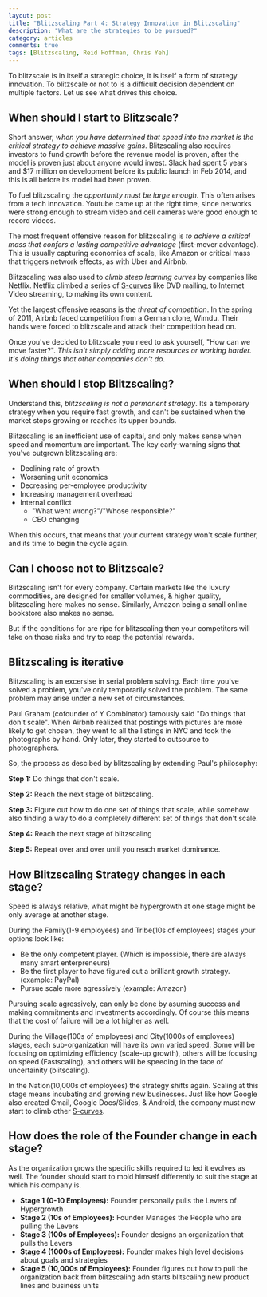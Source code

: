 ```yaml
---
layout: post
title: "Blitzscaling Part 4: Strategy Innovation in Blitzscaling"
description: "What are the strategies to be pursued?"
category: articles
comments: true
tags: [Blitzscaling, Reid Hoffman, Chris Yeh]
---
```


To blitzscale is in itself a strategic choice, it is itself a form of strategy innovation. To blitzscale or not to is a difficult decision dependent on multiple factors. Let us see what drives this choice.

## When should I start to Blitzscale?

Short answer, *when you have determined that speed into the market is the critical strategy to achieve massive gains*. Blitzscaling also requires investors to fund growth before the revenue model is proven, after the model is proven just about anyone would invest. Slack had spent 5 years and $17 million on development before its public launch in Feb 2014, and this is all before its model had been proven.

To fuel blitzscaling the *opportunity must be large enough*. This often arises from a tech innovation. Youtube came up at the right time, since networks were strong enough to stream video and cell cameras were good enough to record videos.

The most frequent offensive reason for blitzscaling is *to achieve a critical mass that confers a lasting competitive advantage* (first-mover advantage). This is usually capturing economies of scale, like Amazon or critical mass that triggers network effects, as with Uber and Airbnb.

Blitzscaling was also used to *climb steep learning curves* by companies like Netflix. Netflix climbed a series of [S-curves](http://www.galsinsights.com/the-innovation-s-curve/) like DVD mailing, to Internet Video streaming, to making its own content.

Yet the largest offensive reasons is the *threat of competition*. In the spring of 2011, Airbnb faced competition from a German clone, Wimdu. Their hands were forced to blitzscale and attack their competition head on.

Once you've decided to blitzscale you need to ask yourself, "How can we move faster?". *This isn't simply adding more resources or working harder. It's doing things that other companies don't do*.


## When should I stop Blitzscaling?

Understand this, *blitzscaling is not a permanent strategy*. Its a temporary strategy when you require fast growth, and can't be sustained when the market stops growing or reaches its upper bounds.

Blitzscaling is an inefficient use of capital, and only makes sense when speed and momentum are important. The key early-warning signs that you've outgrown blitzscaling are:
- Declining rate of growth
- Worsening unit economics
- Decreasing per-employee productivity
- Increasing management overhead
- Internal conflict
  + "What went wrong?"/"Whose responsible?"
  + CEO changing

When this occurs, that means that your current strategy won't scale further, and its time to begin the cycle again.

## Can I choose not to Blitzscale?

Blitzscaling isn't for every company. Certain markets like the luxury commodities, are designed for smaller volumes, & higher quality, blitzscaling here makes no sense. Similarly, Amazon being a small online bookstore also makes no sense.

But if the conditions for are ripe for blitzscaling then your competitors will take on those risks and try to reap the potential rewards.

## Blitzscaling is iterative

Blitzscaling is an excersise in serial problem solving. Each time you've solved a problem, you've only temporarily solved the problem. The same problem may arise under a new set of circumstances.

Paul Graham (cofounder of Y Combinator) famously said "Do things that don't scale". When Airbnb realized that postings with pictures are more likely to get chosen, they went to all the listings in NYC and took the photographs by hand. Only later, they started to outsource to photographers.

So, the process as descibed by blitzscaling by extending Paul's philosophy:

**Step 1:** Do things that don't scale.

**Step 2:** Reach the next stage of blitzscaling.

**Step 3:** Figure out how to do one set of things that scale, while somehow also finding a way to do a completely different set of things that don't scale.

**Step 4:** Reach the next stage of blitzscaling

**Step 5:** Repeat over and over until you reach market dominance.

## How Blitzscaling Strategy changes in each stage?

Speed is always relative, what might be hypergrowth at one stage might be only average at another stage.

During the Family(1-9 employees) and Tribe(10s of employees) stages your options look like:
- Be the only competent player. (Which is impossible, there are always many smart enterpreneurs)
- Be the first player to have figured out a brilliant growth strategy. (example: PayPal)
- Pursue scale more agressively (example: Amazon)

Pursuing scale agressively, can only be done by asuming success and making commitments and investments accordingly. Of course this means that the cost of failure will be a lot higher as well.

During the Village(100s of employees) and City(1000s of employees) stages, each sub-organization will have its own varied speed. Some will be focusing on optimizing efficiency (scale-up growth), others will be focusing on speed (Fastscaling), and others will be speeding in the face of uncertainity (blitscaling).

In the Nation(10,000s of employees) the strategy shifts again. Scaling at this stage means incubating and growing new businesses. Just like how Google also created Gmail, Google Docs/Slides, & Android, the company must now start to climb other [S-curves](http://www.galsinsights.com/the-innovation-s-curve/).


## How does the role of the Founder change in each stage?

As the organization grows the specific skills required to led it evolves as well. The founder should start to mold himself differently to suit the stage at which his company is.

- **Stage 1 (0-10 Employees):** Founder personally pulls the Levers of Hypergrowth
- **Stage 2 (10s of Employees):** Founder Manages the People who are pulling the Levers
- **Stage 3 (100s of Employees):** Founder designs an organization that pulls the Levers
- **Stage 4 (1000s of Employees):** Founder makes high level decisions about goals and strategies
- **Stage 5 (10,000s of Employees):** Founder figures out how to pull the organization back from blitzscaling adn starts blitscaling new product lines and business units

